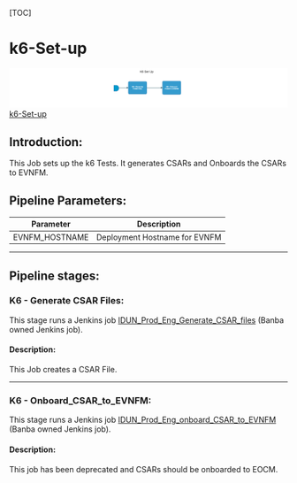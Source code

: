 [TOC]

# k6-Set-up

![k6_set_up](../diagrams/k6_set_up.png)
[k6-Set-up](https://spinnaker.rnd.gic.ericsson.se/#/applications/product-e2e-cicd/executions/configure/27e81f7d-731f-405e-8ded-ab40353f40c2)
## Introduction:
This Job sets up the k6 Tests. It generates CSARs and Onboards the CSARs to EVNFM.
## Pipeline Parameters:
| Parameter | Description |
|-----|-----|
| EVNFM_HOSTNAME  | Deployment Hostname for EVNFM |
 * * *

## Pipeline stages:

### K6 - Generate CSAR Files:
This stage runs a Jenkins job [IDUN_Prod_Eng_Generate_CSAR_files](https://fem5s11-eiffel052.eiffel.gic.ericsson.se:8443/jenkins/job/IDUN_Prod_Eng_Generate_CSAR_files) (Banba owned Jenkins job).

#### Description:
This Job creates a CSAR File.
 * * *
### K6 - Onboard_CSAR_to_EVNFM:
This stage runs a Jenkins job [IDUN_Prod_Eng_onboard_CSAR_to_EVNFM](https://fem5s11-eiffel052.eiffel.gic.ericsson.se:8443/jenkins/job/IDUN_Prod_Eng_onboard_CSAR_to_EVNFM) (Banba owned Jenkins job).

#### Description:
This job has been deprecated and CSARs should be onboarded to EOCM.

